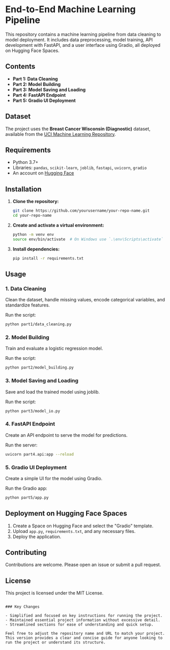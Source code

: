 # End-to-End Machine Learning Pipeline

This repository contains a machine learning pipeline from data cleaning to model deployment. It includes data preprocessing, model training, API development with FastAPI, and a user interface using Gradio, all deployed on Hugging Face Spaces.

## Contents

- **Part 1: Data Cleaning**
- **Part 2: Model Building**
- **Part 3: Model Saving and Loading**
- **Part 4: FastAPI Endpoint**
- **Part 5: Gradio UI Deployment**

## Dataset

The project uses the **Breast Cancer Wisconsin (Diagnostic)** dataset, available from the [UCI Machine Learning Repository](https://archive.ics.uci.edu/ml/datasets/Breast+Cancer+Wisconsin+%28Diagnostic%29).

## Requirements

- Python 3.7+
- Libraries: `pandas`, `scikit-learn`, `joblib`, `fastapi`, `uvicorn`, `gradio`
- An account on [Hugging Face](https://huggingface.co/)

## Installation

1. **Clone the repository:**

   ```bash
   git clone https://github.com/yourusername/your-repo-name.git
   cd your-repo-name
   ```

2. **Create and activate a virtual environment:**

   ```bash
   python -m venv env
   source env/bin/activate  # On Windows use `.\env\Scripts\activate`
   ```

3. **Install dependencies:**

   ```bash
   pip install -r requirements.txt
   ```

## Usage

### 1. Data Cleaning

Clean the dataset, handle missing values, encode categorical variables, and standardize features.

Run the script:

```bash
python part1/data_cleaning.py
```

### 2. Model Building

Train and evaluate a logistic regression model.

Run the script:

```bash
python part2/model_building.py
```

### 3. Model Saving and Loading

Save and load the trained model using joblib.

Run the script:

```bash
python part3/model_io.py
```

### 4. FastAPI Endpoint

Create an API endpoint to serve the model for predictions.

Run the server:

```bash
uvicorn part4.api:app --reload
```

### 5. Gradio UI Deployment

Create a simple UI for the model using Gradio.

Run the Gradio app:

```bash
python part5/app.py
```

## Deployment on Hugging Face Spaces

1. Create a Space on Hugging Face and select the "Gradio" template.
2. Upload `app.py`, `requirements.txt`, and any necessary files.
3. Deploy the application.

## Contributing

Contributions are welcome. Please open an issue or submit a pull request.

## License

This project is licensed under the MIT License.
```

### Key Changes

- Simplified and focused on key instructions for running the project.
- Maintained essential project information without excessive detail.
- Streamlined sections for ease of understanding and quick setup.

Feel free to adjust the repository name and URL to match your project. This version provides a clear and concise guide for anyone looking to run the project or understand its structure.
